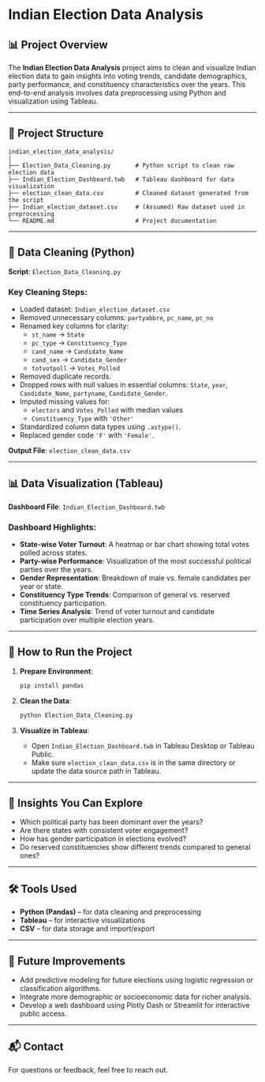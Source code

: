 
# Indian Election Data Analysis

## 📊 Project Overview

The **Indian Election Data Analysis** project aims to clean and visualize Indian election data to gain insights into voting trends, candidate demographics, party performance, and constituency characteristics over the years. This end-to-end analysis involves data preprocessing using Python and visualization using Tableau.

---

## 📁 Project Structure

```
indian_election_data_analysis/
│
├── Election_Data_Cleaning.py       # Python script to clean raw election data
├── Indian_Election_Dashboard.twb   # Tableau dashboard for data visualization
├── election_clean_data.csv         # Cleaned dataset generated from the script
├── Indian_election_dataset.csv     # (Assumed) Raw dataset used in preprocessing
└── README.md                       # Project documentation
```

---

## 🔧 Data Cleaning (Python)

**Script**: `Election_Data_Cleaning.py`

### Key Cleaning Steps:
- Loaded dataset: `Indian_election_dataset.csv`
- Removed unnecessary columns: `partyabbre`, `pc_name`, `pc_no`
- Renamed key columns for clarity:
  - `st_name` → `State`
  - `pc_type` → `Constituency_Type`
  - `cand_name` → `Candidate_Name`
  - `cand_sex` → `Candidate_Gender`
  - `totvotpoll` → `Votes_Polled`
- Removed duplicate records.
- Dropped rows with null values in essential columns: `State`, `year`, `Candidate_Name`, `partyname`, `Candidate_Gender`.
- Imputed missing values for:
  - `electors` and `Votes_Polled` with median values
  - `Constituency_Type` with `'Other'`
- Standardized column data types using `.astype()`.
- Replaced gender code `'F'` with `'Female'`.

**Output File**: `election_clean_data.csv`

---

## 📊 Data Visualization (Tableau)

**Dashboard File**: `Indian_Election_Dashboard.twb`

### Dashboard Highlights:

- **State-wise Voter Turnout**: A heatmap or bar chart showing total votes polled across states.
- **Party-wise Performance**: Visualization of the most successful political parties over the years.
- **Gender Representation**: Breakdown of male vs. female candidates per year or state.
- **Constituency Type Trends**: Comparison of general vs. reserved constituency participation.
- **Time Series Analysis**: Trend of voter turnout and candidate participation over multiple election years.

---

## 🚀 How to Run the Project

1. **Prepare Environment**:
   ```bash
   pip install pandas
   ```

2. **Clean the Data**:
   ```bash
   python Election_Data_Cleaning.py
   ```

3. **Visualize in Tableau**:
   - Open `Indian_Election_Dashboard.twb` in Tableau Desktop or Tableau Public.
   - Make sure `election_clean_data.csv` is in the same directory or update the data source path in Tableau.

---

## 🧠 Insights You Can Explore

- Which political party has been dominant over the years?
- Are there states with consistent voter engagement?
- How has gender participation in elections evolved?
- Do reserved constituencies show different trends compared to general ones?

---

## 🛠️ Tools Used

- **Python (Pandas)** – for data cleaning and preprocessing
- **Tableau** – for interactive visualizations
- **CSV** – for data storage and import/export

---

## 📌 Future Improvements

- Add predictive modeling for future elections using logistic regression or classification algorithms.
- Integrate more demographic or socioeconomic data for richer analysis.
- Develop a web dashboard using Plotly Dash or Streamlit for interactive public access.

---

## 📬 Contact

For questions or feedback, feel free to reach out.
